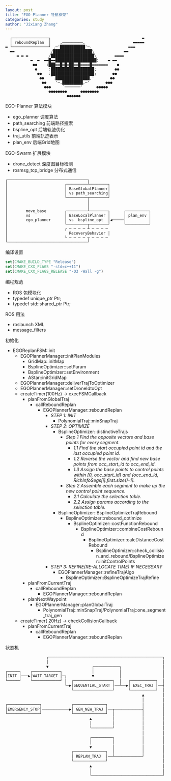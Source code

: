 ```yaml
---
layout: post
title: "EGO-Planner 导航框架"
categories: study
author: "Jixiang Zhang"
---
```


```
  ┌────────────────┐                                        ▬
  │ reboundReplan  │    .─────────.                     ▬▬▬▬▬
▬ └────────────────┘ ,─'███████████'─.                ▬▬▬
  ▬▬                ╱█████████████████╲             ▬▬
     ▬ ▬ ▬         ╱███████████████████╲        ▬▬▬▬
           ▬  ▬  ▬▬█▬▬██████████████████:    ▬ ▬▬
            ●●    :███▬▬█▬█▬██▬▬█▬▬▬▬█▬▬▬▬▬▬▬    ●
             ●     :███████████████████;        ●●
              ●●   :███████████████████;       ●●
               ●●   `.███████████████,'       ●●
                ●●    '─.█████████,─'       ●●●
                 ●●●     `───────'      ●●●●●
                   ●●●●●●●●      ●●●●●●●●
                           ●●●●●●
```

EGO-Planner 算法模块

- ego_planner 调度算法
- path_searching 前端路径搜索
- bspline_opt 后端轨迹优化
- traj_utils 前端轨迹表示
- plan_env 后端Grid地图

EGO-Swarm 扩展模块

- drone_detect 深度图目标检测
- rosmsg_tcp_bridge 分布式通信

```
┌───────────────────────────────────┐
│                         ┌─────────┴────────┐
│                         │ BaseGlobalPlanner│
│                         │ vs path_searching│
│                         └─────────┬────────┘
│                                   │
│                                   │
│        move_base        ┌─────────┴────────┐      ┌──────────┐
│        vs               │ BaseLocalPlanner │      │ plan_env │
│        ego_planner      │ vs  bspline_opt  │◀─────│          │
│                         └─────────┬────────┘      └──────────┘
│                         ┌ ─ ─ ─ ─ ┴ ─ ─ ─ ─
│                           RecoveryBehavior │
│                         └ ─ ─ ─ ─ ┬ ─ ─ ─ ─
└───────────────────────────────────┘
```

编译设置

```cmake
set(CMAKE_BUILD_TYPE "Release")
set(CMAKE_CXX_FLAGS "-std=c++11")
set(CMAKE_CXX_FLAGS_RELEASE "-O3 -Wall -g")
```

编程规范

- ROS 包模块化
- typedef unique_ptr<BsplineOptimizer> Ptr;
- typedef std::shared_ptr<AStar> Ptr;

ROS 用法

- roslaunch XML
- message_filters

初始化

- EGOReplanFSM::init
  - EGOPlannerManager::initPlanModules
    - GridMap::initMap
    - BsplineOptimizer::setParam
    - BsplineOptimizer::setEnvironment
    - AStar::initGridMap
  - EGOPlannerManager::deliverTrajToOptimizer
  - EGOPlannerManager::setDroneIdtoOpt
  - createTimer(100Hz) -> execFSMCallback
    - planFromGlobalTraj
      - callReboundReplan
        - EGOPlannerManager::reboundReplan
          - *STEP 1: INIT*
            - PolynomialTraj::minSnapTraj
          - *STEP 2: OPTIMIZE*
            - BsplineOptimizer::distinctiveTrajs
              - *Step 1 Find the opposite vectors and base points for every segment.*
                - *1.1 Find the start occupied point id and the last occupied point id.*
                - *1.2 Reverse the vector and find new base points from occ_start_id to occ_end_id.*
                - *1.3 Assign the base points to control points within [0, occ_start_id) and (occ_end_id, RichInfoSegs[i].first.size()-1].*
              - *Step 2 Assemble each segment to make up the new control point sequence.*
                - *2.1 Calculate the selection table.*
                - *2.2 Assign params according to the selection table.*
            - BsplineOptimizer::BsplineOptimizeTrajRebound
              - BsplineOptimizer::rebound_optimize
                - BsplineOptimizer::costFunctionRebound
                  - BsplineOptimizer::combineCostRebound
                    - BsplineOptimizer::calcDistanceCostRebound
                      - BsplineOptimizer::check_collision_and_rebound/BsplineOptimizer::initControlPoints
          - *STEP 3: REFINE(RE-ALLOCATE TIME) IF NECESSARY*
            - EGOPlannerManager::refineTrajAlgo
              - BsplineOptimizer::BsplineOptimizeTrajRefine
    - planFromCurrentTraj
      - callReboundReplan
        - EGOPlannerManager::reboundReplan
    - planNextWaypoint
      - EGOPlannerManager::planGlobalTraj
        - PolynomialTraj::minSnapTraj/PolynomialTraj::one_segment_traj_gen
  - createTimer( 20Hz) -> checkCollisionCallback
    - planFromCurrentTraj
      - callReboundReplan
        - EGOPlannerManager::reboundReplan

状态机

```txt
                  ┌──────────────────────────────────────────────────┐
                  │                                                  │
                  ▼                   ┌───────────┐                  │
┌─────┐    ┌────────────┐             │           │                  │
│INIT │───▶│WAIT_TARGET │─┐           ▼           │                  │
└─────┘    └────────────┘ │  ┌─────────────────┐  │   ┌───────────┐  │
                          └─▶│SEQUENTIAL_START │──┴──▶│ EXEC_TRAJ │──┤
                             └─────────────────┘      └───────────┘  │
                                                            ▲        │
                                                            │        │
┌──────────────┐             ┌──────────────┐               │        │
│EMERGENCY_STOP│────────────▶│ GEN_NEW_TRAJ │──┬────────────┤        │
└──────────────┘             └──────────────┘  │            │        │
                                     ▲         │            │        │
                                     │         │            │        │
                                     └─────────┘            │        │
                                                            │        │
                                     ┌─────────┐            │        │
                                     │         │            │        │
                                     ▼         │            │        │
                             ┌──────────────┐  │            │        │
                             │ REPLAN_TRAJ  │──┴────────────┘        │
                             └──────────────┘                        │
                                     ▲                               │
                                     │                               │
                                     └───────────────────────────────┘
```